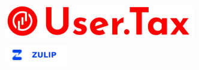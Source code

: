 [![ޔޫޒަރ. ޓެކްސް](https://raw.githubusercontent.com/user-tax/user.tax-img/main/f/logo-txt.svg)](https://user.tax)

[![ޒުލިޕް އެވެ](https://raw.githubusercontent.com/user-tax/user.tax-img/main/f/Zulip.svg)](https://user-tax.zulipchat.com)
